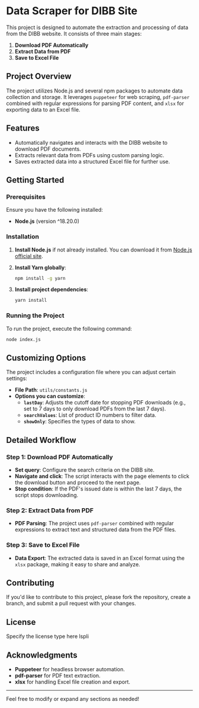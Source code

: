 # Data Scraper for DIBB Site

This project is designed to automate the extraction and processing of data from the DIBB website. It consists of three main stages:

1. **Download PDF Automatically**
2. **Extract Data from PDF**
3. **Save to Excel File**

## Project Overview

The project utilizes Node.js and several npm packages to automate data collection and storage. It leverages `puppeteer` for web scraping, `pdf-parser` combined with regular expressions for parsing PDF content, and `xlsx` for exporting data to an Excel file.

## Features

- Automatically navigates and interacts with the DIBB website to download PDF documents.
- Extracts relevant data from PDFs using custom parsing logic.
- Saves extracted data into a structured Excel file for further use.

## Getting Started

### Prerequisites

Ensure you have the following installed:

- **Node.js** (version ^18.20.0)

### Installation

1. **Install Node.js** if not already installed. You can download it from [Node.js official site](https://nodejs.org/).
2. **Install Yarn globally**:
   ```bash
   npm install -g yarn
   ```

3. **Install project dependencies**:
   ```bash
   yarn install
   ```

### Running the Project

To run the project, execute the following command:

```bash
node index.js
```

## Customizing Options

The project includes a configuration file where you can adjust certain settings:

- **File Path**: `utils/constants.js`
- **Options you can customize**:
  - **`lastDay`**: Adjusts the cutoff date for stopping PDF downloads (e.g., set to 7 days to only download PDFs from the last 7 days).
  - **`searchValues`**: List of product ID numbers to filter data.
  - **`showOnly`**: Specifies the types of data to show.

## Detailed Workflow

### Step 1: Download PDF Automatically
- **Set query**: Configure the search criteria on the DIBB site.
- **Navigate and click**: The script interacts with the page elements to click the download button and proceed to the next page.
- **Stop condition**: If the PDF's issued date is within the last 7 days, the script stops downloading.

### Step 2: Extract Data from PDF
- **PDF Parsing**: The project uses `pdf-parser` combined with regular expressions to extract text and structured data from the PDF files.

### Step 3: Save to Excel File
- **Data Export**: The extracted data is saved in an Excel format using the `xlsx` package, making it easy to share and analyze.

## Contributing

If you'd like to contribute to this project, please fork the repository, create a branch, and submit a pull request with your changes.

## License

Specify the license type here lspli

## Acknowledgments

- **Puppeteer** for headless browser automation.
- **pdf-parser** for PDF text extraction.
- **xlsx** for handling Excel file creation and export.

---

Feel free to modify or expand any sections as needed!